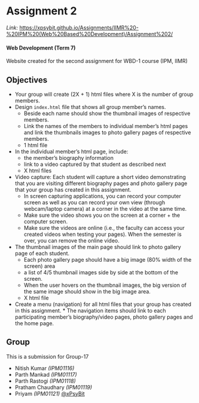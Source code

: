 # Assignment 2

_Link:_ https://xpsybit.github.io/Assignments/IIMR%20-%20IPM%20(Web%20Based%20Development)/Assignment%202/

#### Web Development (Term 7)

Website created for the second assignment for WBD-1 course (IPM, IIMR)

## Objectives

- Your group will create (2X + 1) html files where X is the number of group members.
- Design `index.html` file that shows all group member’s names.
  - Beside each name should show the thumbnail images of respective members.
  - Link the names of the members to individual member’s html pages and link the thumbnails images to photo gallery pages of respective members.
  - 1 html file
- In the individual member’s html page, include:
  - the member’s biography information
  - link to a video captured by that student as described next
  - X html files
- Video capture: Each student will capture a short video demonstrating that you are visiting different biography pages and photo gallery page that your group has created in this assignment.
  - In screen capturing applications, you can record your computer screen as well as you can record your own view (through webcam/laptop camera) at a corner in the video at the same time.
  - Make sure the video shows you on the screen at a corner + the computer screen.
  - Make sure the videos are online (i.e., the faculty can access your created videos when testing your pages). When the semester is over, you can remove the online video.
- The thumbnail images of the main page should link to photo gallery page of each student.
  - Each photo gallery page should have a big image (80% width of the screen) area
  - a list of 4/5 thumbnail images side by side at the bottom of the screen.
  - When the user hovers on the thumbnail images, the big version of the same image should show in the big image area.
  - X html file
- Create a menu (navigation) for all html files that your group has created in this assignment. \* The navigation items should link to each participating member’s biography/video pages, photo gallery pages and the
  home page.

## Group

This is a submission for Group-17

- Nitish Kumar _(IPM01116)_
- Parth Mankad _(IPM01117)_
- Parth Rastogi _(IPM01118)_
- Pratham Chaudhary _(IPM01119)_
- Priyam _(IPM01121)_ [@xPsyBit](https://github.com/xPsyBit)
